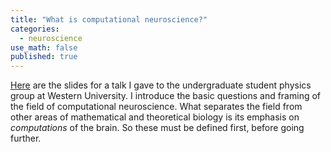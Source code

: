```yaml
---
title: "What is computational neuroscience?"
categories:
  - neuroscience
use_math: false
published: true
---
```


[Here](https://benlansdell.github.io/compneurointro) are the slides for a talk I gave to the undergraduate student physics group at Western University. I introduce the basic questions and framing of the field of computational neuroscience. What separates the field from other areas of mathematical and theoretical biology is its emphasis on _computations_ of the brain. So these must be defined first, before going further. 
